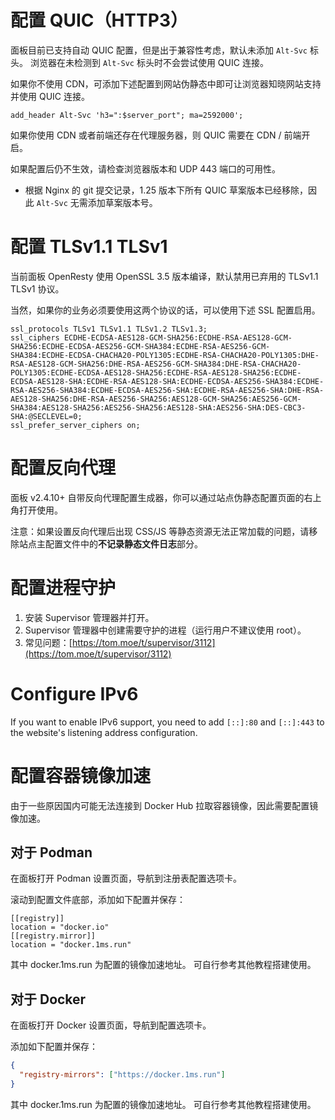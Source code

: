 # 配置 QUIC（HTTP3）

面板目前已支持自动 QUIC 配置，但是出于兼容性考虑，默认未添加 `Alt-Svc` 标头。 浏览器在未检测到 `Alt-Svc` 标头时不会尝试使用 QUIC 连接。

如果你不使用 CDN，可添加下述配置到网站伪静态中即可让浏览器知晓网站支持并使用 QUIC 连接。

```nginx
add_header Alt-Svc 'h3=":$server_port"; ma=2592000';
```

如果你使用 CDN 或者前端还存在代理服务器，则 QUIC 需要在 CDN / 前端开启。

如果配置后仍不生效，请检查浏览器版本和 UDP 443 端口的可用性。

- 根据 Nginx 的 git 提交记录，1.25 版本下所有 QUIC 草案版本已经移除，因此 `Alt-Svc` 无需添加草案版本号。

# 配置 TLSv1.1 TLSv1

当前面板 OpenResty 使用 OpenSSL 3.5 版本编译，默认禁用已弃用的 TLSv1.1 TLSv1 协议。

当然，如果你的业务必须要使用这两个协议的话，可以使用下述 SSL 配置启用。

```nginx
ssl_protocols TLSv1 TLSv1.1 TLSv1.2 TLSv1.3;
ssl_ciphers ECDHE-ECDSA-AES128-GCM-SHA256:ECDHE-RSA-AES128-GCM-SHA256:ECDHE-ECDSA-AES256-GCM-SHA384:ECDHE-RSA-AES256-GCM-SHA384:ECDHE-ECDSA-CHACHA20-POLY1305:ECDHE-RSA-CHACHA20-POLY1305:DHE-RSA-AES128-GCM-SHA256:DHE-RSA-AES256-GCM-SHA384:DHE-RSA-CHACHA20-POLY1305:ECDHE-ECDSA-AES128-SHA256:ECDHE-RSA-AES128-SHA256:ECDHE-ECDSA-AES128-SHA:ECDHE-RSA-AES128-SHA:ECDHE-ECDSA-AES256-SHA384:ECDHE-RSA-AES256-SHA384:ECDHE-ECDSA-AES256-SHA:ECDHE-RSA-AES256-SHA:DHE-RSA-AES128-SHA256:DHE-RSA-AES256-SHA256:AES128-GCM-SHA256:AES256-GCM-SHA384:AES128-SHA256:AES256-SHA256:AES128-SHA:AES256-SHA:DES-CBC3-SHA:@SECLEVEL=0;
ssl_prefer_server_ciphers on;
```

# 配置反向代理

面板 v2.4.10+ 自带反向代理配置生成器，你可以通过站点伪静态配置页面的右上角打开使用。

注意：如果设置反向代理后出现 CSS/JS 等静态资源无法正常加载的问题，请移除站点主配置文件中的**不记录静态文件日志**部分。

# 配置进程守护

1. 安装 Supervisor 管理器并打开。
2. Supervisor 管理器中创建需要守护的进程（运行用户不建议使用 root）。
3. 常见问题：[https://tom.moe/t/supervisor/3112](https://tom.moe/t/supervisor/3112)

# Configure IPv6

If you want to enable IPv6 support, you need to add `[::]:80` and `[::]:443` to the website's listening address configuration.

# 配置容器镜像加速

由于一些原因国内可能无法连接到 Docker Hub 拉取容器镜像，因此需要配置镜像加速。

## 对于 Podman

在面板打开 Podman 设置页面，导航到注册表配置选项卡。

滚动到配置文件底部，添加如下配置并保存：

```
[[registry]]
location = "docker.io"
[[registry.mirror]]
location = "docker.1ms.run"
```

其中 docker.1ms.run 为配置的镜像加速地址。 可自行参考其他教程搭建使用。

## 对于 Docker

在面板打开 Docker 设置页面，导航到配置选项卡。

添加如下配置并保存：

```json
{
  "registry-mirrors": ["https://docker.1ms.run"]
}
```

其中 docker.1ms.run 为配置的镜像加速地址。 可自行参考其他教程搭建使用。

